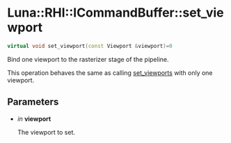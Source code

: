 # Luna::RHI::ICommandBuffer::set_viewport

```c++
virtual void set_viewport(const Viewport &viewport)=0
```

Bind one viewport to the rasterizer stage of the pipeline. 

This operation behaves the same as calling [set_viewports](struct_luna_1_1_r_h_i_1_1_i_command_buffer_1abe3f9b469aa3574cd81974f7523f9cac.md) with only one viewport. 

## Parameters
* *in* **viewport**

    The viewport to set. 

